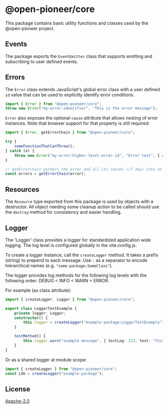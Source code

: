 # @open-pioneer/core

This package contains basic utility functions and classes used by the @open-pioneer project.

## Events

The package exports the `EventEmitter` class that supports emitting and subscribing to user defined events.

## Errors

The `Error` class extends JavaScript's global error class with a user defined `id` value that
can be used to explicitly identify error conditions.

```js
import { Error } from "@open-pioneer/core";
throw new Error("my-error:identifier", "This is the error message");
```

`Error` also exposes the optional `cause` attribute that allows nesting of error instances.
Note that browser support for that property is still required:

```js
import { Error, getErrorChain } from "@open-pioneer/core";

try {
    someFunctionThatCanThrow();
} catch (e) {
    throw new Error("my-error:higher-level-error-id", "Error text", { cause: e });
}

// getErrorChain gathers the error and all its causes (if any) into an array:
const errors = getErrorChain(error);
```

## Resources

The `Resource` type exported from this package is used by objects with a destructor.
All object needing some cleanup action to be called should use the `destroy` method for consistency and easier handling.

## Logger

The 'Logger' class provides a logger for standardized application wide logging.
The log level is configured globally in the vite.config.js.

To create a logger instance, call the `createLogger` method.
It takes a prefix (string) to prepend to each message.
Use `:` as a separator to encode hierarchical names (e.g. `"some-package:SomeClass"`).

The logger provides log methods for the following log levels with the following order: DEBUG < INFO < WARN < ERROR.

For example (as class attribute):

```ts
import { createLogger, Logger } from "@open-pioneer/core";

export class LoggerTestExample {
    private logger: Logger;
    constructor() {
        this.logger = createLogger("example-package:LoggerTestExample");
    }

    testMethod() {
        this.logger.warn("example message", { testLog: 123, text: "this is a text" });
    }
}
```

Or as a shared logger at module scope:

```ts
import { createLogger } from "@open-pioneer/core";
const LOG = createLogger("example-package");
```

## License

[Apache-2.0](https://www.apache.org/licenses/LICENSE-2.0)
